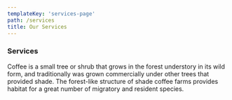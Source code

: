 ```yaml
---
templateKey: 'services-page'
path: /services
title: Our Services
---
```

### Services 
Coffee is a small tree or shrub that grows in the forest understory in its wild form, and traditionally was grown commercially under other trees that provided shade. The forest-like structure of shade coffee farms provides habitat for a great number of migratory and resident species.
